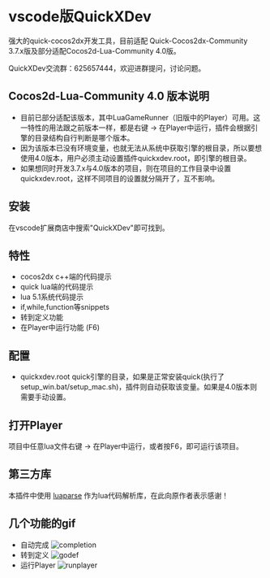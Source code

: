# vscode版QuickXDev
强大的quick-cocos2dx开发工具，目前适配 Quick-Cocos2dx-Community 3.7.x版及部分适配Cocos2d-Lua-Community 4.0版。

QuickXDev交流群：625657444，欢迎进群提问，讨论问题。

## Cocos2d-Lua-Community 4.0 版本说明
- 目前已部分适配该版本，其中LuaGameRunner（旧版中的Player）可用。这一特性的用法跟之前版本一样，都是右键 -> 在Player中运行，插件会根据引擎的目录结构自行判断是哪个版本。
- 因为该版本已没有环境变量，也就无法从系统中获取引擎的根目录，所以要想使用4.0版本，用户必须主动设置插件quickxdev.root，即引擎的根目录。
- 如果想同时开发3.7.x与4.0版本的项目，则在项目的工作目录中设置quickxdev.root，这样不同项目的设置就分隔开了，互不影响。

## 安装
在vscode扩展商店中搜索"QuickXDev"即可找到。

## 特性
- cocos2dx c++端的代码提示
- quick lua端的代码提示
- lua 5.1系统代码提示
- if,while,function等snippets
- 转到定义功能
- 在Player中运行功能 (F6)

## 配置
- quickxdev.root quick引擎的目录，如果是正常安装quick(执行了setup_win.bat/setup_mac.sh)，插件则自动获取该变量。如果是4.0版本则需要手动设置。

## 打开Player
项目中任意lua文件右键 -> 在Player中运行，或者按F6，即可运行该项目。

## 第三方库
本插件中使用 [luaparse](https://github.com/oxyc/luaparse) 作为lua代码解析库，在此向原作者表示感谢！

## 几个功能的gif
- 自动完成
![completion](https://user-images.githubusercontent.com/1720546/44968155-c290b580-af78-11e8-8d58-4e5d43a31cd7.gif)
- 转到定义
![godef](https://user-images.githubusercontent.com/1720546/44968156-c58ba600-af78-11e8-8a98-3f73c5a51b34.gif)
- 运行Player
![runplayer](https://user-images.githubusercontent.com/1720546/44968157-c6243c80-af78-11e8-8490-920d2db74789.gif)
